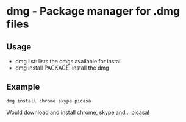 # dmg - Package manager for .dmg files

## Usage

* dmg list: lists the dmgs available for install
* dmg install PACKAGE: install the dmg

## Example

    dmg install chrome skype picasa

Would download and install chrome, skype and... picasa!
